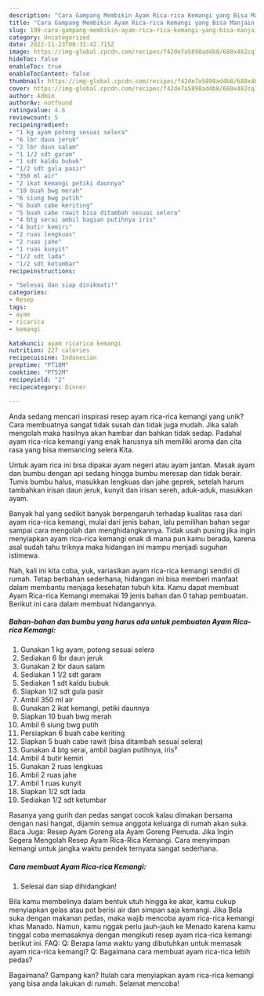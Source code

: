 ```yaml
---
description: "Cara Gampang Membikin Ayam Rica-rica Kemangi yang Bisa Manjain Lidah"
title: "Cara Gampang Membikin Ayam Rica-rica Kemangi yang Bisa Manjain Lidah"
slug: 199-cara-gampang-membikin-ayam-rica-rica-kemangi-yang-bisa-manjain-lidah
category: Uncategorized
date: 2022-11-23T00:31:42.715Z
image: https://img-global.cpcdn.com/recipes/f42de7a5898ad4b8/680x482cq70/ayam-rica-rica-kemangi-foto-resep-utama.jpg
hideToc: false
enableToc: true
enableTocContent: false
thumbnail: https://img-global.cpcdn.com/recipes/f42de7a5898ad4b8/680x482cq70/ayam-rica-rica-kemangi-foto-resep-utama.jpg
cover: https://img-global.cpcdn.com/recipes/f42de7a5898ad4b8/680x482cq70/ayam-rica-rica-kemangi-foto-resep-utama.jpg
author: Admin
authorAv: notfound
ratingvalue: 4.6
reviewcount: 5
recipeingredient:
- "1 kg ayam potong sesuai selera"
- "6 lbr daun jeruk"
- "2 lbr daun salam"
- "1 1/2 sdt garam"
- "1 sdt kaldu bubuk"
- "1/2 sdt gula pasir"
- "350 ml air"
- "2 ikat kemangi petiki daunnya"
- "10 buah bwg merah"
- "6 siung bwg putih"
- "6 buah cabe keriting"
- "5 buah cabe rawit bisa ditambah sesuai selera"
- "4 btg serai ambil bagian putihnya iris"
- "4 butir kemiri"
- "2 ruas lengkuas"
- "2 ruas jahe"
- "1 ruas kunyit"
- "1/2 sdt lada"
- "1/2 sdt ketumbar"
recipeinstructions:

- "Selesai dan siap dinikmati!"
categories:
- Resep
tags:
- ayam
- ricarica
- kemangi

katakunci: ayam ricarica kemangi 
nutrition: 227 calories
recipecuisine: Indonesian
preptime: "PT18M"
cooktime: "PT52M"
recipeyield: "2"
recipecategory: Dinner

---
```





Anda sedang mencari inspirasi resep ayam rica-rica kemangi yang unik? Cara membuatnya sangat tidak susah dan tidak juga mudah. Jika salah mengolah maka hasilnya akan hambar dan bahkan tidak sedap. Padahal ayam rica-rica kemangi yang enak harusnya sih memiliki aroma dan cita rasa yang bisa memancing selera Kita.





Untuk ayam rica ini bisa dipakai ayam negeri atau ayam jantan. Masak ayam dan bumbu dengan api sedang hingga bumbu meresap dan tidak berair. Tumis bumbu halus, masukkan lengkuas dan jahe geprek, setelah harum tambahkan irisan daun jeruk, kunyit dan irisan sereh, aduk-aduk, masukkan ayam.

Banyak hal yang sedikit banyak berpengaruh terhadap kualitas rasa dari ayam rica-rica kemangi, mulai dari jenis bahan, lalu pemilihan bahan segar sampai cara mengolah dan menghidangkannya. Tidak usah pusing jika ingin menyiapkan ayam rica-rica kemangi enak di mana pun kamu berada, karena asal sudah tahu triknya maka hidangan ini mampu menjadi suguhan istimewa.






Nah, kali ini kita coba, yuk, variasikan ayam rica-rica kemangi sendiri di rumah. Tetap berbahan sederhana, hidangan ini bisa memberi manfaat dalam membantu menjaga kesehatan tubuh kita. Kamu dapat membuat Ayam Rica-rica Kemangi memakai 19 jenis bahan dan 0 tahap pembuatan. Berikut ini cara dalam membuat hidangannya.

<!--inarticleads1-->

##### Bahan-bahan dan bumbu yang harus ada untuk pembuatan Ayam Rica-rica Kemangi:

1. Gunakan 1 kg ayam, potong sesuai selera
1. Sediakan 6 lbr daun jeruk
1. Gunakan 2 lbr daun salam
1. Sediakan 1 1/2 sdt garam
1. Sediakan 1 sdt kaldu bubuk
1. Siapkan 1/2 sdt gula pasir
1. Ambil 350 ml air
1. Gunakan 2 ikat kemangi, petiki daunnya
1. Siapkan 10 buah bwg merah
1. Ambil 6 siung bwg putih
1. Persiapkan 6 buah cabe keriting
1. Siapkan 5 buah cabe rawit (bisa ditambah sesuai selera)
1. Gunakan 4 btg serai, ambil bagian putihnya, iris²
1. Ambil 4 butir kemiri
1. Gunakan 2 ruas lengkuas
1. Ambil 2 ruas jahe
1. Ambil 1 ruas kunyit
1. Siapkan 1/2 sdt lada
1. Sediakan 1/2 sdt ketumbar


Rasanya yang gurih dan pedas sangat cocok kalau dimakan bersama dengan nasi hangat, dijamin semua anggota keluarga di rumah akan suka. Baca Juga: Resep Ayam Goreng ala Ayam Goreng Pemuda. Jika Ingin Segera Mengolah Resep Ayam Rica-Rica Kemangi. Cara menyimpan kemangi untuk jangka waktu pendek ternyata sangat sederhana. 

<!--inarticleads2-->

##### Cara membuat Ayam Rica-rica Kemangi:


1. Selesai dan siap dihidangkan!

Bila kamu membelinya dalam bentuk utuh hingga ke akar, kamu cukup menyiapkan gelas atau pot berisi air dan simpan saja kemangi. Jika Bela suka dengan makanan pedas, maka wajib mencoba ayam rica-rica kemangi khas Manado. Namun, kamu nggak perlu jauh-jauh ke Menado karena kamu tinggal coba memasaknya dengan mengikuti resep ayam rica-rica kemangi berikut ini. FAQ: Q: Berapa lama waktu yang dibutuhkan untuk memasak ayam rica-rica kemangi? Q: Bagaimana cara membuat ayam rica-rica lebih pedas? 

Bagaimana? Gampang kan? Itulah cara menyiapkan ayam rica-rica kemangi yang bisa anda lakukan di rumah. Selamat mencoba!

